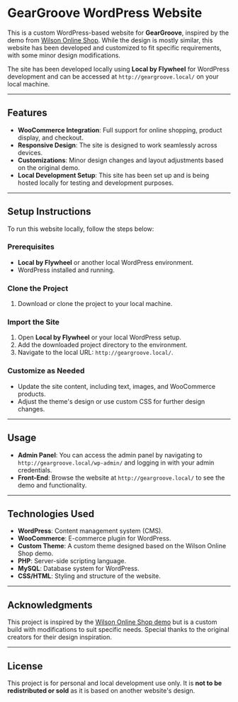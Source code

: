 # GearGroove WordPress Website

This is a custom WordPress-based website for **GearGroove**, inspired by the demo from [Wilson Online Shop](https://wilsononlineshop.com/). While the design is mostly similar, this website has been developed and customized to fit specific requirements, with some minor design modifications.

The site has been developed locally using **Local by Flywheel** for WordPress development and can be accessed at `http://geargroove.local/` on your local machine.

---

## Features

- **WooCommerce Integration**: Full support for online shopping, product display, and checkout.
- **Responsive Design**: The site is designed to work seamlessly across devices.
- **Customizations**: Minor design changes and layout adjustments based on the original demo.
- **Local Development Setup**: This site has been set up and is being hosted locally for testing and development purposes.

---

## Setup Instructions

To run this website locally, follow the steps below:

### Prerequisites

- **Local by Flywheel** or another local WordPress environment.
- WordPress installed and running.

### Clone the Project

1. Download or clone the project to your local machine.

### Import the Site

1. Open **Local by Flywheel** or your local WordPress setup.
2. Add the downloaded project directory to the environment.
3. Navigate to the local URL: `http://geargroove.local/`.

### Customize as Needed

- Update the site content, including text, images, and WooCommerce products.
- Adjust the theme's design or use custom CSS for further design changes.

---

## Usage

- **Admin Panel**: You can access the admin panel by navigating to `http://geargroove.local/wp-admin/` and logging in with your admin credentials.
- **Front-End**: Browse the website at `http://geargroove.local/` to see the demo and functionality.

---

## Technologies Used

- **WordPress**: Content management system (CMS).
- **WooCommerce**: E-commerce plugin for WordPress.
- **Custom Theme**: A custom theme designed based on the Wilson Online Shop demo.
- **PHP**: Server-side scripting language.
- **MySQL**: Database system for WordPress.
- **CSS/HTML**: Styling and structure of the website.

---

## Acknowledgments

This project is inspired by the [Wilson Online Shop demo](https://wilsononlineshop.com/) but is a custom build with modifications to suit specific needs. Special thanks to the original creators for their design inspiration.

---

## License

This project is for personal and local development use only. It is **not to be redistributed or sold** as it is based on another website's design.
